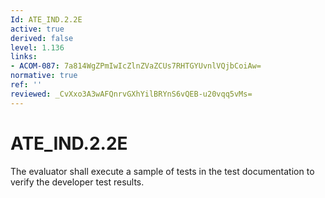 ```yaml
---
Id: ATE_IND.2.2E
active: true
derived: false
level: 1.136
links:
- ACOM-087: 7a814WgZPmIwIcZlnZVaZCUs7RHTGYUvnlVQjbCoiAw=
normative: true
ref: ''
reviewed: _CvXxo3A3wAFQnrvGXhYilBRYnS6vQEB-u20vqq5vMs=
---
```


# ATE_IND.2.2E

The evaluator shall execute a sample of tests in the test documentation to verify the developer test results.